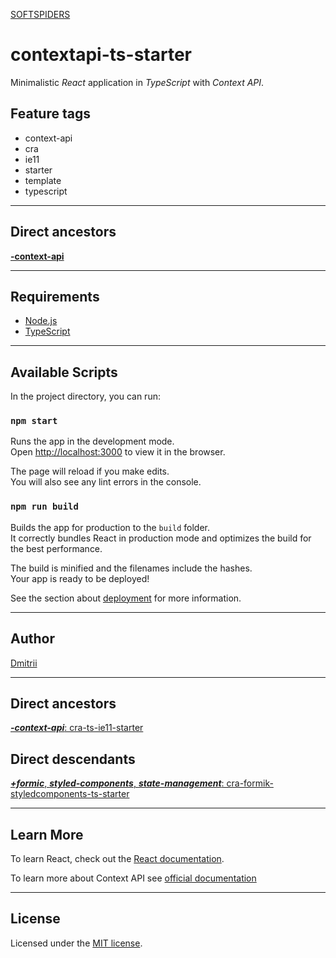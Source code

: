 [SOFTSPIDERS](https://github.com/softspiders/softspiders)

# contextapi-ts-starter

Minimalistic *React* application in *TypeScript* with *Context API*.

## Feature tags

- context-api
- cra
- ie11
- starter
- template
- typescript

---
## Direct ancestors
[**-context-api**](https://github.com/softspiders/cra-ts-ie11-starter)

---

## Requirements

* [Node.js](https://nodejs.org/en/download/package-manager/)
* [TypeScript](https://www.typescriptlang.org/)

---

## Available Scripts

In the project directory, you can run:

### `npm start`

Runs the app in the development mode.<br />
Open [http://localhost:3000](http://localhost:3000) to view it in the browser.

The page will reload if you make edits.<br />
You will also see any lint errors in the console.

### `npm run build`

Builds the app for production to the `build` folder.<br />
It correctly bundles React in production mode and optimizes the build for the best performance.

The build is minified and the filenames include the hashes.<br />
Your app is ready to be deployed!

See the section about [deployment](https://facebook.github.io/create-react-app/docs/deployment) for more information.

---

## Author

[Dmitrii](https://github.com/dmitrii92)

---
## Direct ancestors
[***-context-api***: cra-ts-ie11-starter](https://github.com/softspiders/cra-ts-ie11-starter)

## Direct descendants

[***+formic***, ***styled-components***, ***state-management***: cra-formik-styledcomponents-ts-starter](https://github.com/softspiders/cra-formik-styledcomponents-ts-starter)

---

## Learn More

To learn React, check out the [React documentation](https://reactjs.org/).

To learn more about Context API see [official documentation](https://reactjs.org/docs/context.html)

---

## License

Licensed under the [MIT license](./LICENSE).
